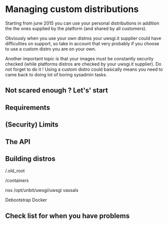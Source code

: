 Managing custom distributions
=============================

Starting from june 2015 you can use your personal distributions in addition
the the ones supplied by the platform (and shared by all customers).

Obviously when you use your own distros your uwsgi.it supplier could have difficulties
on support, so take in account that very probably if you choose to use a custom distro you are on your own.

Another important topic is that your images must be constantly security checked (while platforms distros are checked by your uwsgi.it supplier). Do not forget to do it ! Using a custom distro could basically means you need to came back to doing lot of boring sysadmin tasks.

Not scared enough ? Let's' start
--------------------------------

Requirements
------------

(Security) Limits
-----------------

The API
-------

Building distros
----------------

/.old_root

/containers

nss
/opt/unbit/uwsgi/uwsgi
vassals

Debootstrap
Docker

Check list for when you have problems
-------------------------------------

